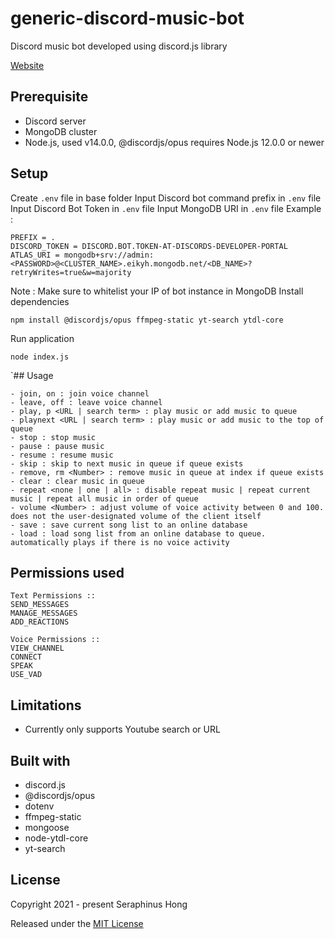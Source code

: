 # generic-discord-music-bot
Discord music bot developed using discord.js library

[Website](https://seraphinush.github.io/generic-discord-music-bot/)

## Prerequisite
- Discord server
- MongoDB cluster
- Node.js, used v14.0.0, @discordjs/opus requires Node.js 12.0.0 or newer

## Setup
Create `.env` file in base folder
Input Discord bot command prefix in `.env` file
Input Discord Bot Token in `.env` file
Input MongoDB URI in `.env` file
Example :
```
PREFIX = .
DISCORD_TOKEN = DISCORD.BOT.TOKEN-AT-DISCORDS-DEVELOPER-PORTAL
ATLAS_URI = mongodb+srv://admin:<PASSWORD>@<CLUSTER_NAME>.eikyh.mongodb.net/<DB_NAME>?retryWrites=true&w=majority
```
Note : Make sure to whitelist your IP of bot instance in MongoDB
Install dependencies
```
npm install @discordjs/opus ffmpeg-static yt-search ytdl-core
```
Run application
```
node index.js
```

`## Usage
```
- join, on : join voice channel
- leave, off : leave voice channel
- play, p <URL | search term> : play music or add music to queue
- playnext <URL | search term> : play music or add music to the top of queue
- stop : stop music
- pause : pause music
- resume : resume music
- skip : skip to next music in queue if queue exists
- remove, rm <Number> : remove music in queue at index if queue exists
- clear : clear music in queue
- repeat <none | one | all> : disable repeat music | repeat current music | repeat all music in order of queue
- volume <Number> : adjust volume of voice activity between 0 and 100. does not the user-designated volume of the client itself
- save : save current song list to an online database
- load : load song list from an online database to queue. automatically plays if there is no voice activity
````

## Permissions used
```
Text Permissions ::
SEND_MESSAGES
MANAGE_MESSAGES
ADD_REACTIONS

Voice Permissions ::
VIEW_CHANNEL
CONNECT
SPEAK
USE_VAD
```

## Limitations
- Currently only supports Youtube search or URL

## Built with
- discord.js
- @discordjs/opus
- dotenv
- ffmpeg-static
- mongoose
- node-ytdl-core
- yt-search

## License
Copyright 2021 - present Seraphinus Hong

Released under the [MIT License](LICENSE)